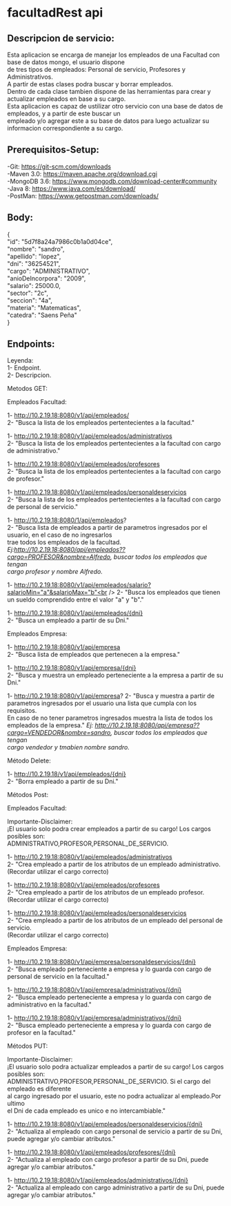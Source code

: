 # facultadRest api

## Descripcion de servicio:

Esta aplicacion se encarga de manejar los empleados de una Facultad con base de datos mongo, el usuario dispone  <br />
de tres tipos de empleados: Personal de servicio, Profesores y Administrativos. <br />
A partir de estas clases podra buscar y borrar empleados. <br />
Dentro de cada clase tambien dispone de las herramientas para crear y actualizar empleados en base a su cargo. <br />
Esta aplicacion es capaz de ustilizar otro servicio con una base de datos de empleados, y a partir de este buscar un <br /> empleado y/o agregar este a su base de datos para luego actualizar su informacion correspondiente a su cargo. <br />

## Prerequisitos-Setup:

-Git: https://git-scm.com/downloads <br />
-Maven 3.0: https://maven.apache.org/download.cgi <br />
-MongoDB 3.6: https://www.mongodb.com/download-center#community <br />
-Java 8: https://www.java.com/es/download/ <br />
-PostMan: https://www.getpostman.com/downloads/ <br />

## Body:

{ <br />
	  "id": "5d7f8a24a7986c0b1a0d04ce", <br />
    "nombre": "sandro", <br />
    "apellido": "lopez", <br />
    "dni": "36254521", <br />
    "cargo": "ADMINISTRATIVO", <br />
    "anioDeIncorpora": "2009", <br />
    "salario": 25000.0, <br />
    "sector": "2c", <br />
    "seccion": "4a", <br />
    "materia": "Matematicas", <br />
    "catedra": "Saens Peña" <br />
} <br />

## Endpoints:

Leyenda:<br />
1- Endpoint.<br />
2- Descripcion.<br />

Metodos GET:<br />

Empleados Facultad: <br />

1- http://10.2.19.18:8080/v1/api/empleados/ <br />
2- "Busca la lista de los empleados pertentecientes a la facultad."<br />

1- http://10.2.19.18:8080/v1/api/empleados/administrativos <br />
2- "Busca la lista de los empleados pertentecientes a la facultad con cargo de administrativo."<br />

1- http://10.2.19.18:8080/v1/api/empleados/profesores <br />
2- "Busca la lista de los empleados pertentecientes a la facultad con cargo de profesor."<br />

1- http://10.2.19.18:8080/v1/api/empleados/personaldeservicios <br />
2- "Busca la lista de los empleados pertentecientes a la facultad con cargo de personal de servicio."<br />

1- http://10.2.19.18:8080/1/api/empleados? <br />
2- "Busca lista de empleados a partir de parametros ingresados por el usuario, en el caso de no ingresarlos <br />
trae todos los empleados de la facultad. <br />
*Ej:http://10.2.19.18:8080/api/empleados??cargo=PROFESOR&nombre=Alfredo, buscar todos los empleados que tengan <br />
cargo profesor y nombre Alfredo.* <br />

1- http://10.2.19.18:8080/v1/api/empleados/salario?salarioMin="a"&salarioMax="b"<br />
2- "Busca los empleados que tienen un sueldo comprendido entre el valor "a" y "b"."<br />

1- http://10.2.19.18:8080/v1/api/empleados/{dni} <br />
2- "Busca un empleado a partir de su Dni." <br />

Empleados Empresa: <br />

1- http://10.2.19.18:8080/v1/api/empresa <br />
2- "Busca lista de empleados que pertenecen a la empresa." <br />

1- http://10.2.19.18:8080/v1/api/empresa/{dni} <br />
2- "Busca y muestra un empleado perteneciente a la empresa a partir de su Dni." <br />

1- http://10.2.19.18:8080/v1/api/empresa?
2- "Busca y muestra a partir de parametros ingresados por el usuario una lista que cumpla con los requisitos. <br />
En caso de no tener parametros ingresados muestra la lista de todos los empleados de la empresa." 
*Ej: http://10.2.19.18:8080/api/empresa??cargo=VENDEDOR&nombre=sandro, buscar todos los empleados que tengan <br />
cargo vendedor y tmabien nombre sandro.* <br />


Método Delete:<br />

1- http://10.2.19.18/v1/api/empleados/{dni} <br />
2- "Borra empleado a partir de su Dni." <br />

Métodos Post:<br />

Empleados Facultad: <br />

Importante-Disclaimer: <br />
¡El usuario solo podra crear empleados a partir de su cargo! Los cargos posibles son: <br />
ADMINISTRATIVO,PROFESOR,PERSONAL_DE_SERVICIO. <br />

1- http://10.2.19.18:8080/v1/api/empleados/administrativos <br />
2- "Crea empleado a partir de los atributos de un empleado administrativo.(Recordar utilizar el cargo correcto) <br />
 
1- http://10.2.19.18:8080/v1/api/empleados/profesores <br />
2- "Crea empleado a partir de los atributos de un empleado profesor.(Recordar utilizar el cargo correcto) <br />

1- http://10.2.19.18:8080/v1/api/empleados/personaldeservicios <br />
2- "Crea empleado a partir de los atributos de un empleado del personal de servicio. <br />
(Recordar utilizar el cargo correcto) <br />

Empleados Empresa: <br />

1- http://10.2.19.18:8080/v1/api/empresa/personaldeservicios/{dni} <br />
2- "Busca empleado perteneciente a empresa y lo guarda con cargo de personal de servicio en la facultad." <br />

1- http://10.2.19.18:8080/v1/api/empresa/administrativos/{dni} <br />
2- "Busca empleado perteneciente a empresa y lo guarda con cargo de administrativo en la facultad." <br />

1- http://10.2.19.18:8080/v1/api/empresa/administrativos/{dni} <br />
2- "Busca empleado perteneciente a empresa y lo guarda con cargo de profesor en la facultad." <br />

Métodos PUT: 

Importante-Disclaimer: <br />
¡El usuario solo podra actualizar empleados a partir de su cargo! Los cargos posibles son: <br />
ADMINISTRATIVO,PROFESOR,PERSONAL_DE_SERVICIO. Si el cargo del empleado es diferente <br />
al cargo ingresado por el usuario, este no podra actualizar al empleado.Por ultimo <br />
el Dni de cada empleado es unico e no intercambiable." <br />

1- http://10.2.19.18:8080/v1/api/empleados/personaldeservicios/{dni} <br />
2- "Actualiza al empleado con cargo personal de servicio a partir de su Dni, puede agregar y/o cambiar atributos." <br />

1- http://10.2.19.18:8080/v1/api/empleados/profesores/{dni} <br />
2- "Actualiza al empleado con cargo profesor a partir de su Dni, puede agregar y/o cambiar atributos." <br />

1- http://10.2.19.18:8080/v1/api/empleados/administrativos/{dni} <br />
2- "Actualiza al empleado con cargo administrativo a partir de su Dni, puede agregar y/o cambiar atributos." <br />


















